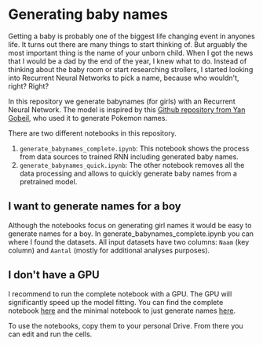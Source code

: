 # Generating baby names

Getting a baby is probably one of the biggest life changing event in anyones life. It turns out there are many things to start thinking of. But arguably the most important thing is the name of your unborn child. When I got the news that I would be a dad by the end of the year, I knew what to do. Instead of thinking about the baby room or start researching strollers, I started looking into Recurrent Neural Networks to pick a name, because who wouldn't, right? Right?

In this repository we generate babynames (for girls) with an Recurrent Neural Network. The model is inspired by this [Github repository from Yan Gobeil](https://github.com/yangobeil/Pokemon-name-generator), who used it to generate Pokemon names. 

There are two different notebooks in this repository. 

1. `generate_babynames_complete.ipynb`: This notebook shows the process from data sources to trained RNN including generated baby names.
2. `generate_babynames_quick.ipynb`: The other notebook removes all the data processing and allows to quickly generate baby names from a pretrained model. 

## I want to generate names for a boy
Although the notebooks focus on generating girl names it would be easy to generate names for a boy. In generate_babynames_complete.ipynb you can where I found the datasets. All input datasets have two columns: `Naam` (key column) and `Aantal` (mostly for additional analyses purposes).

## I don't have a GPU
I recommend to run the complete notebook with a GPU. The GPU will significantly speed up the model fitting. You can find the complete notebook [here](https://colab.research.google.com/drive/12-JiEEEMeAkrc1eFVObPHrHNGV95qo5L?usp=sharing) and the minimal notebook to just generate names [here](https://colab.research.google.com/drive/160vRqNeNE_76Pn16KoLPYd5jEkM0QLdN?usp=sharing). 

To use the notebooks, copy them to your personal Drive. From there you can edit and run the cells.
